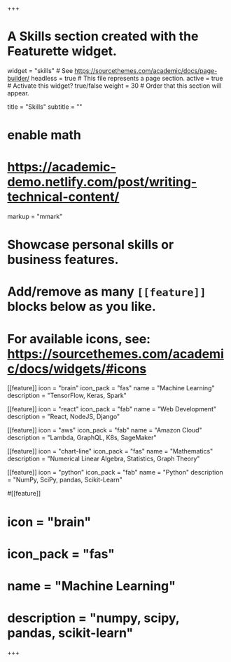 +++
# A Skills section created with the Featurette widget.
widget = "skills"  # See https://sourcethemes.com/academic/docs/page-builder/
headless = true  # This file represents a page section.
active = true  # Activate this widget? true/false
weight = 30  # Order that this section will appear.

title = "Skills"
subtitle = ""

# enable math
# https://academic-demo.netlify.com/post/writing-technical-content/

markup = "mmark"

# Showcase personal skills or business features.
# 
# Add/remove as many `[[feature]]` blocks below as you like.
# 
# For available icons, see: https://sourcethemes.com/academic/docs/widgets/#icons

[[feature]]
  icon = "brain"
  icon_pack = "fas"
  name = "Machine Learning"
  description = "TensorFlow, Keras, Spark"

[[feature]]
  icon = "react"
  icon_pack = "fab"
  name = "Web Development"
  description = "React, NodeJS, Django"

[[feature]]
  icon = "aws"
  icon_pack = "fab"
  name = "Amazon Cloud"
  description = "Lambda, GraphQL, K8s, SageMaker"

[[feature]]
  icon = "chart-line"
  icon_pack = "fas"
  name = "Mathematics"
  description = "Numerical Linear Algebra, Statistics, Graph Theory"  

[[feature]]
  icon = "python"
  icon_pack = "fab"
  name = "Python"
  description = "NumPy, SciPy, pandas, Scikit-Learn"

#[[feature]]
#  icon = "brain"
#  icon_pack = "fas"
#  name = "Machine Learning"
#  description = "numpy, scipy, pandas, scikit-learn"

+++
